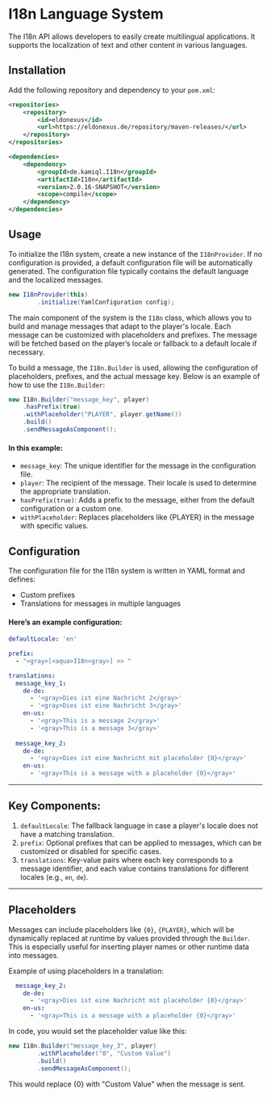 # I18n Language System

The I18n API allows developers to easily create multilingual applications. It supports the localization of text and other content in various languages.

##  Installation

Add the following repository and dependency to your `pom.xml`:

```xml
<repositories>
    <repository>
        <id>eldonexus</id>
        <url>https://eldonexus.de/repository/maven-releases/</url>
    </repository>
</repositories>
```
```xml
<dependencies>
    <dependency>
        <groupId>de.kamiql.I18n</groupId>
        <artifactId>I18n</artifactId>
        <version>2.0.16-SNAPSHOT</version>
        <scope>compile</scope>
    </dependency>
</dependencies>
```
## Usage

To initialize the I18n system, create a new instance of the `I18nProvider`. If no configuration is provided, a default configuration file will be automatically generated. The configuration file typically contains the default language and the localized messages.

```java
new I18nProvider(this)
        .initialize(YamlConfiguration config);
```

The main component of the system is the `I18n` class, which allows you to build and manage messages that adapt to the player's locale. Each message can be customized with placeholders and prefixes. The message will be fetched based on the player’s locale or fallback to a default locale if necessary.

To build a message, the `I18n.Builder` is used, allowing the configuration of placeholders, prefixes, and the actual message key. Below is an example of how to use the `I18n.Builder`:

```java 
new I18n.Builder("message_key", player)
    .hasPrefix(true)
    .withPlaceholder("PLAYER", player.getName())
    .build()
    .sendMessageAsComponent();
```

#### In this example: 

- `message_key`: The unique identifier for the message in the configuration file.
- `player`: The recipient of the message. Their locale is used to determine the appropriate translation.
- `hasPrefix(true)`: Adds a prefix to the message, either from the default configuration or a custom one.
- `withPlaceholder`: Replaces placeholders like {PLAYER} in the message with specific values.
## Configuration
The configuration file for the I18n system is written in YAML format and defines:

- Custom prefixes
- Translations for messages in multiple languages
#### Here’s an example configuration:
```yml
defaultLocale: 'en'

prefix:
  - "<gray>[<aqua>I18n<gray>] >> "

translations:
  message_key_1:
    de-de:
      - '<gray>Dies ist eine Nachricht 2</gray>'
      - '<gray>Dies ist eine Nachricht 3</gray>'
    en-us:
      - '<gray>This is a message 2</gray>'
      - '<gray>This is a message 3</gray>'
    
  message_key_2:
    de-de:
      - '<gray>Dies ist eine Nachricht mit placeholder {0}</gray>'
    en-us:
      - '<gray>This is a message with a placeholder {0}</gray>'

```
***
## Key Components:
1. `defaultLocale`: The fallback language in case a player's locale does not have a matching translation.
2. `prefix`: Optional prefixes that can be applied to messages, which can be customized or disabled for specific cases.
3. `translations`: Key-value pairs where each key corresponds to a message identifier, and each value contains translations for different locales (e.g., `en`, `de`).
***
## Placeholders

Messages can include placeholders like `{0}`, `{PLAYER}`, which will be dynamically replaced at runtime by values provided through the `Builder`. This is especially useful for inserting player names or other runtime data into messages.

Example of using placeholders in a translation:
```yaml
  message_key_2:
    de-de:
      - '<gray>Dies ist eine Nachricht mit placeholder {0}</gray>'
    en-us:
      - '<gray>This is a message with a placeholder {0}</gray>'
```
In code, you would set the placeholder value like this:
```java
new I18n.Builder("message_key_3", player)
        .withPlaceholder("0", "Custom Value")
        .build()
        .sendMessageAsComponent();
```
This would replace {0} with "Custom Value" when the message is sent.
